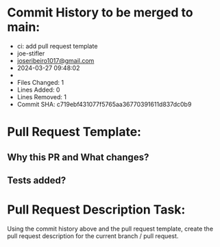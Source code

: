 # Commit History to be merged to main:

- ci: add pull request template
- joe-stifler
- joseribeiro1017@gmail.com
- 2024-03-27 09:48:02
- 
- Files Changed: 1
- Lines Added: 0
- Lines Removed: 1
- Commit SHA: c719ebf431077f5765aa36770391611d837dc0b9


# Pull Request Template:

## Why this PR and What changes?
<!-- Explain the need for this PR (Pull Request). -->
<!-- Summarize changes made (Pull Request). -->

## Tests added?
<!-- State test status and provide a brief description of the tests. -->

# Pull Request Description Task:
Using the commit history above and the pull request template, create the pull request description for the current branch / pull request.
